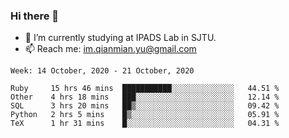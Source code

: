 ### Hi there 👋

- 🔭 I’m currently studying at IPADS Lab in SJTU.
- 📫 Reach me: im.qianmian.yu@gmail.com

<!--START_SECTION:waka-->
```text
Week: 14 October, 2020 - 21 October, 2020

Ruby     15 hrs 46 mins  ███████████░░░░░░░░░░░░░░   44.51 % 
Other    4 hrs 18 mins   ███░░░░░░░░░░░░░░░░░░░░░░   12.14 % 
SQL      3 hrs 20 mins   ██▒░░░░░░░░░░░░░░░░░░░░░░   09.42 % 
Python   2 hrs 5 mins    █▒░░░░░░░░░░░░░░░░░░░░░░░   05.91 % 
TeX      1 hr 31 mins    █░░░░░░░░░░░░░░░░░░░░░░░░   04.31 % 
```
<!--END_SECTION:waka-->

<!--
**yqmmm/yqmmm** is a ✨ _special_ ✨ repository because its `README.md` (this file) appears on your GitHub profile.

Here are some ideas to get you started:

- 🔭 I’m currently working on ...
- 🌱 I’m currently learning ...
- 👯 I’m looking to collaborate on ...
- 🤔 I’m looking for help with ...
- 💬 Ask me about ...
- 📫 How to reach me: ...
- 😄 Pronouns: ...
- ⚡ Fun fact: ...
-->
